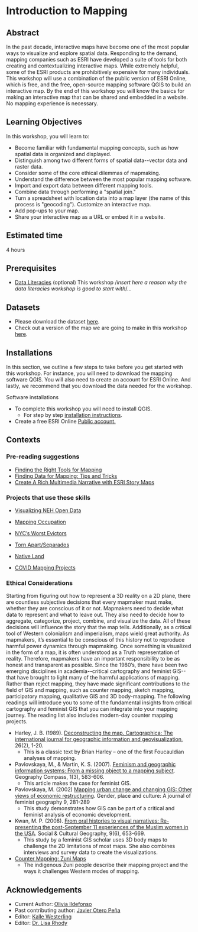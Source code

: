 # Introduction to Mapping

## Abstract

In the past decade, interactive maps have become one of the most popular ways to visualize and explore spatial data. Responding to the demand, mapping companies such as ESRI have developed a suite of tools for both creating and contextualizing interactive maps. While extremely helpful, some of the ESRI products are prohibitively expensive for many individuals. This workshop will use a combination of the public version of ESRI Online, which is free, and the free, open-source mapping software QGIS to build an interactive map. By the end of this workshop you will know the basics for making an interactive map that can be shared and embedded in a website. No mapping experience is necessary. 

## Learning Objectives
In this workshop, you will learn to:
- Become familiar with fundamental mapping concepts, such as how spatial data is organized and displayed. 
- Distinguish among two different forms of spatial data--vector data and raster data.
- Consider some of the core ethical dilemmas of mapmaking.
- Understand the difference between the most popular mapping software. 
- Import and export data between different mapping tools. 
- Combine data through performing a "spatial join." 
- Turn a spreadsheet with location data into a map layer (the name of this process is "geocoding").
Customize an interactive map.
- Add pop-ups to your map.
- Share your interactive map as a URL or embed it in a website. 


## Estimated time

4 hours

## Prerequisites

- [Data Literacies](https://github.com/DHRI-Curriculum/data-literacies) (optional) This workshop /_insert here a reason why the data literacies workshop is good to start with_/...

## Datasets

- Please download the dataset [here](<https://github.com/DHRI-Curriculum/mapping/tree/v2.0-olivia-edits/dataset>).
- Check out a version of the map we are going to make in this workshop [here](<http://arcg.is/1KyC9O >).

## Installations
In this section, we outline a few steps to take before you get started with this workshop. For instance, you will need to download the mapping software QGIS. You will also need to create an account for ESRI Online. And lastly, we recommend that you download the data needed for the workshop.

Software installations
- To complete this workshop you will need to install QGIS. 
    - For step by step [installation instructions](<https://github.com/DHRI-Curriculum/install/blob/main/sections/qgis.md>).
- Create a free ESRI Online [Public account.](<https://doc.arcgis.com/en/arcgis-online/get-started/create-account.htm>)



## Contexts

### Pre-reading suggestions

- [Finding the Right Tools for Mapping](<https://digitalfellows.commons.gc.cuny.edu/2019/06/03/finding-the-right-tools-for-mapping/>)
- [Finding Data for Mapping: Tips and Tricks](<https://digitalfellows.commons.gc.cuny.edu/2018/11/24/finding-data-for-mapping-tips-and-tricks/>)
- [Create A Rich Multimedia Narrative with ESRI Story Maps](<https://digitalfellows.commons.gc.cuny.edu/2019/02/12/create-a-rich-multimedia-narrative-with-esri-story-maps/>)

### Projects that use these skills

- [Visualizing NEH Open Data](<https://digitalfellows.commons.gc.cuny.edu/2017/04/04/visualizing-neh-open-data/>)

- [Mapping Occupation](<https://gcdi.commons.gc.cuny.edu/mapping-occupation-the-union-army-and-the-meaning-of-reconstruction/>)

- [NYC’s Worst Evictors](<https://www.worstevictorsnyc.org/map/>)

- [Torn Apart/Separados](<http://xpmethod.columbia.edu/torn-apart/volume/2/index>)

- [Native Land](<https://native-land.ca/>)

- [COVID Mapping Projects](<https://digitalfellows.commons.gc.cuny.edu/2020/11/02/mapping-the-effects-of-covid-19/>)


### Ethical Considerations
Starting from figuring out how to represent a 3D reality on a 2D plane, there are countless subjective decisions that every mapmaker must make, whether they are conscious of it or not. Mapmakers need to decide what data to represent and what to leave out. They also need to decide how to aggregate, categorize, project, combine, and visualize the data. All of these decisions will influence the story that the map tells. Additionally, as a critical tool of Western colonialism and imperialism, maps wield great authority. As mapmakers, it’s essential to be conscious of this history not to reproduce harmful power dynamics through mapmaking. Once something is visualized in the form of a map, it is often understood as a Truth representation of reality. Therefore, mapmakers have an important responsibility to be as honest and transparent as possible. Since the 1980’s, there have been two emerging disciplines in academia--critical cartography and feminist GIS--that have brought to light many of the harmful applications of mapping. Rather than reject mapping, they have made significant contributions to the field of GIS and mapping, such as counter mapping, sketch mapping, participatory mapping, qualitative GIS and 3D body-mapping. The following readings will introduce you to some of the fundamental insights from critical cartography and feminist GIS that you can integrate into your mapping journey. The reading list also includes modern-day counter mapping projects.

- Harley, J. B. (1989). [Deconstructing the map. Cartographica: The international journal for geographic information and geovisualization](<https://quod.lib.umich.edu/p/passages/4761530.0003.008/--deconstructing-the-map?rgn=main;view=fulltext>), 26(2), 1-20.
    - This is a classic text by Brian Harley – one of the first Foucauldian analyses of mapping.
- Pavlovskaya, M., & Martin, K. S. (2007). [Feminism and geographic information systems: From a missing object to a mapping subject](<https://onlinelibrary.wiley.com/doi/full/10.1111/j.1749-8198.2007.00028.x>). Geography Compass, 1(3), 583-606.
    - This article makes the case for feminist GIS. 
- Pavlovskaya, M. (2002) [Mapping urban change and changing GIS: Other views of economic restructuring](<https://www.researchgate.net/publication/240107165_Mapping_Urban_Change_and_Changing_GIS_Other_views_of_economic_restructuring>). Gender, place and culture: A journal of feminist geography 9, 281-289
    - This study demonstrates how GIS can be part of a critical and feminist analysis of economic development. 
 - Kwan, M. P. (2008). [From oral histories to visual narratives: Re-presenting the post-September 11 experiences of the Muslim women in the USA](<http://meipokwan.org/Paper/SCG_2008.pdf>). Social & Cultural Geography, 9(6), 653-669.
    - This study by a feminist GIS scholar uses 3D body maps to challenge the 2D limitations of most maps. She also combines interviews and survey data to create the visualizations. 
- [Counter Mapping: Zuni Maps](<https://emergencemagazine.org/feature/counter-mapping/>)
    - The indigenous Zuni people describe their mapping project and the ways it challenges Western modes of mapping. 

## Acknowledgements

- Current Author: [Olivia Ildefonso](<https://oildefon.medium.com/>)
- Past contributing author: [Javier Otero Peña](<https://enviropsych.org/students/javier-otero-pena/>)
- Editor: [Kalle Westerling](<https://github.com/kallewesterling>)
- Editor: [Dr. Lisa Rhody](<https://github.com/lmrhody>)
